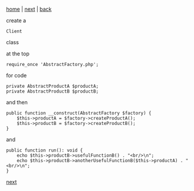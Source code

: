 [home](./page01.md) | [next](./page12.md) | [back](./page10.md)

create a
```
Client
```
class

at the top
```
require_once 'AbstractFactory.php';
```

for code
```
private AbstractProductA $productA;
private AbstractProductB $productB;
```
and then

```
public function __construct(AbstractFactory $factory) {
    $this->productA = $factory->createProductA();
    $this->productB = $factory->createProductB();
}
```
and
```
public function run(): void {
    echo $this->productB->usefulFunctionB() . "<br/>\n";
    echo $this->productB->anotherUsefulFunctionB($this->productA) . "<br/>\n";
}
```


[next](./page12.md) 
